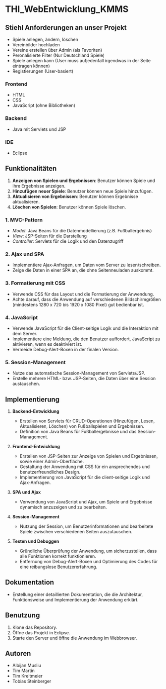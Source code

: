 # THI_WebEntwicklung_KMMS

## Stiehl Anforderungen an unser Projekt
- Spiele anlegen, ändern, löschen
- Vereinbilder hochladen
- Vereine erstellen über Admin  (als Favoriten)
- Peronalisierte Filter (Nur Deutschland Spiele)
- Spiele anlegen kann (User muss aufjedenfall irgendwas in der Seite eintragen können)
- Registierungen (User-basiert)

### Frontend
- HTML
- CSS
- JavaScript (ohne Bibliotheken)

### Backend
- Java mit Servlets und JSP

### IDE
- Eclipse

## Funktionalitäten
1. **Anzeigen von Spielen und Ergebnissen**: Benutzer können Spiele und ihre Ergebnisse anzeigen.
2. **Hinzufügen neuer Spiele**: Benutzer können neue Spiele hinzufügen.
3. **Aktualisieren von Ergebnissen**: Benutzer können Ergebnisse aktualisieren.
4. **Löschen von Spielen**: Benutzer können Spiele löschen.

### 1. MVC-Pattern
- *Model*: Java Beans für die Datenmodellierung (z.B. Fußballergebnis)
- *View*: JSP-Seiten für die Darstellung
- *Controller*: Servlets für die Logik und den Datenzugriff

### 2. Ajax und SPA
- Implementiere Ajax-Anfragen, um Daten vom Server zu lesen/schreiben.
- Zeige die Daten in einer SPA an, die ohne Seitenneuladen auskommt.

### 3. Formatierung mit CSS
- Verwende CSS für das Layout und die Formatierung der Anwendung.
- Achte darauf, dass die Anwendung auf verschiedenen Bildschirmgrößen (mindestens 1280 x 720 bis 1920 x 1080 Pixel) gut bedienbar ist.

### 4. JavaScript
- Verwende JavaScript für die Client-seitige Logik und die Interaktion mit dem Server.
- Implementiere eine Meldung, die den Benutzer auffordert, JavaScript zu aktivieren, wenn es deaktiviert ist.
- Vermeide Debug-Alert-Boxen in der finalen Version.

### 5. Session-Management
- Nutze das automatische Session-Management von Servlets/JSP.
- Erstelle mehrere HTML- bzw. JSP-Seiten, die Daten über eine Session austauschen.


## Implementierung

1. **Backend-Entwicklung**
   - Erstellen von Servlets für CRUD-Operationen (Hinzufügen, Lesen, Aktualisieren, Löschen) von Fußballspielen und Ergebnissen.
   - Definition von Java Beans für Fußballergebnisse und das Session-Management.
   
2. **Frontend-Entwicklung**
   - Erstellen von JSP-Seiten zur Anzeige von Spielen und Ergebnissen, sowie einer Admin-Oberfläche.
   - Gestaltung der Anwendung mit CSS für ein ansprechendes und benutzerfreundliches Design.
   - Implementierung von JavaScript für die client-seitige Logik und Ajax-Anfragen.
   
3. **SPA und Ajax**
   - Verwendung von JavaScript und Ajax, um Spiele und Ergebnisse dynamisch anzuzeigen und zu bearbeiten.
   
4. **Session-Management**
   - Nutzung der Session, um Benutzerinformationen und bearbeitete Spiele zwischen verschiedenen Seiten auszutauschen.
   
5. **Testen und Debuggen**
   - Gründliche Überprüfung der Anwendung, um sicherzustellen, dass alle Funktionen korrekt funktionieren.
   - Entfernung von Debug-Alert-Boxen und Optimierung des Codes für eine reibungslose Benutzererfahrung.
   
## Dokumentation
- Erstellung einer detaillierten Dokumentation, die die Architektur, Funktionsweise und Implementierung der Anwendung erklärt.


## Benutzung
1. Klone das Repository.
2. Öffne das Projekt in Eclipse.
3. Starte den Server und öffne die Anwendung im Webbrowser.

## Autoren

- Albijan Musliu
- Tim Martin
- Tim Kreitmeier
- Tobias Steinberger
